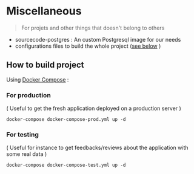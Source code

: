 # Miscellaneous
> For projets and other things that doesn't belong to others

+ sourcecode-postgres : An custom Postgresql image for our needs
+ configurations files to build the whole project ([see below](#how-to-build-project) )

## How to build project

Using [Docker Compose](https://docs.docker.com/compose/gettingstarted/) :

### For production

( Useful to get the fresh application deployed on a production server )

```
docker-compose docker-compose-prod.yml up -d
```

### For testing 

( Useful for instance to get feedbacks/reviews about the application with some real data ) 

```
docker-compose docker-compose-test.yml up -d
```
